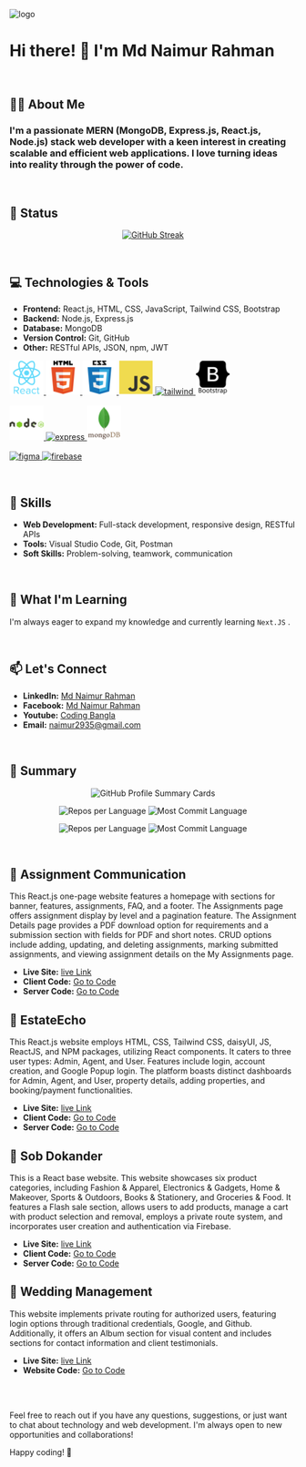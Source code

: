 ![logo](https://github.com/naimur8606/naimur8606/blob/main/Images/git%20cover.png?raw=true)

<h1>Hi there! 👋 I'm Md Naimur Rahman</h1>
<br>

## 🧑‍💻 About Me


<h3>
I'm a passionate MERN (MongoDB, Express.js, React.js, Node.js) stack web developer with a keen interest in creating scalable and efficient web applications. I love turning ideas into reality through the power of code.
</h3>
<br>

## 🚀 Status 

<p align='center'>
<a href="https://git.io/streak-stats"><img src="https://github-readme-streak-stats.herokuapp.com?user=naimur8606&theme=transparent" alt="GitHub Streak" /></a>
</p>

<br>

## 💻 Technologies & Tools 

- **Frontend:** React.js, HTML, CSS, JavaScript, Tailwind CSS, Bootstrap
- **Backend:** Node.js, Express.js
- **Database:** MongoDB
- **Version Control:** Git, GitHub
- **Other:** RESTful APIs, JSON, npm, JWT
<p align="left"> 
    <a href="https://reactjs.org/" target="_blank" rel="noreferrer"> 
        <img src="https://raw.githubusercontent.com/devicons/devicon/master/icons/react/react-original-wordmark.svg" alt="react" width="60" height="60"/> 
    </a>
    <a href="https://www.w3.org/html/" target="_blank" rel="noreferrer"> 
        <img src="https://raw.githubusercontent.com/devicons/devicon/master/icons/html5/html5-original-wordmark.svg" alt="html5" width="60" height="60"/> 
    </a>
    <a href="https://www.w3schools.com/css/" target="_blank" rel="noreferrer"> 
        <img src="https://raw.githubusercontent.com/devicons/devicon/master/icons/css3/css3-original-wordmark.svg" alt="css3" width="60" height="60"/> 
    </a>
    <a href="https://developer.mozilla.org/en-US/docs/Web/JavaScript" target="_blank" rel="noreferrer"> 
        <img src="https://raw.githubusercontent.com/devicons/devicon/master/icons/javascript/javascript-original.svg" alt="javascript" width="60" height="60"/> 
    </a> 
    <a href="https://tailwindcss.com/" target="_blank" rel="noreferrer"> 
        <img src="https://www.vectorlogo.zone/logos/tailwindcss/tailwindcss-icon.svg" alt="tailwind" width="60" height="60"/> 
    </a>
    <a href="https://getbootstrap.com" target="_blank" rel="noreferrer"> 
        <img src="https://raw.githubusercontent.com/devicons/devicon/master/icons/bootstrap/bootstrap-plain-wordmark.svg" alt="bootstrap" width="60" height="60"/> 
    </a> <br> <br>
    <a href="https://nodejs.org" target="_blank" rel="noreferrer"> 
        <img src="https://raw.githubusercontent.com/devicons/devicon/master/icons/nodejs/nodejs-original-wordmark.svg" alt="nodejs" width="60" height="60"/> 
    </a>
    <a href="https://expressjs.com" target="_blank" rel="noreferrer"> 
        <img src="https://github.com/naimur8606/naimur8606/blob/main/Images/expressjs_logo.png?raw=true" alt="express" width="70" height="60"/> 
    </a>  
    <a href="https://www.mongodb.com/" target="_blank" rel="noreferrer"> 
        <img src="https://raw.githubusercontent.com/devicons/devicon/master/icons/mongodb/mongodb-original-wordmark.svg" alt="mongodb" width="60" height="60"/> 
    </a> <br> <br>
    <a href="https://www.figma.com/" target="_blank" rel="noreferrer"> 
        <img src="https://www.vectorlogo.zone/logos/figma/figma-icon.svg" alt="figma" width="60" height="60"/> 
    </a> 
    <a href="https://firebase.google.com/" target="_blank" rel="noreferrer"> 
        <img src="https://www.vectorlogo.zone/logos/firebase/firebase-icon.svg" alt="firebase" width="60" height="60"/> 
    </a>   
</p>

<!-- ## 🚀 What I'm Currently Working On

I'm currently working on [project name], where I'm [brief description of your current project]. I'm excited about [mention any challenges or interesting aspects of your project]. -->
<br>

## 🔧 Skills

- **Web Development:** Full-stack development, responsive design, RESTful APIs
- **Tools:** Visual Studio Code, Git, Postman
- **Soft Skills:** Problem-solving, teamwork, communication

<br>

## 🌱 What I'm Learning

I'm always eager to expand my knowledge and currently learning `Next.JS` .

<br>

## 📫 Let's Connect

- **LinkedIn:** [Md Naimur Rahman](https://www.linkedin.com/in/naimur2935/)
- **Facebook:** [Md Naimur Rahman](https://www.facebook.com/mdnaimurrahman8606/)
- **Youtube:** [Coding Bangla](http://www.youtube.com/@codingbangla1)
- **Email:** naimur2935@gmail.com

<br>

## 🚀 Summary 


<p align="center">
  <img src="http://github-profile-summary-cards.vercel.app/api/cards/profile-details?username=naimur8606&theme=transparent" alt="GitHub Profile Summary Cards">
</p>

<p align="center">
  <img src="http://github-profile-summary-cards.vercel.app/api/cards/repos-per-language?username=naimur8606&theme=transparent" alt="Repos per Language">
  <img src="http://github-profile-summary-cards.vercel.app/api/cards/most-commit-language?username=naimur8606&theme=transparent" alt="Most Commit Language">
</p>

<p align="center">
  <img src="http://github-profile-summary-cards.vercel.app/api/cards/productive-time?username=naimur8606&theme=transparent&utcOffset=8" alt="Repos per Language">
  <img src="http://github-profile-summary-cards.vercel.app/api/cards/stats?username=naimur8606&theme=transparent" alt="Most Commit Language">
</p>

<br>

## 🚀 Assignment Communication

This React.js one-page website features a homepage with sections for banner, features, assignments, FAQ, and a footer. The Assignments page offers assignment display by level and a pagination feature. The Assignment Details page provides a PDF download option for requirements and a submission section with fields for PDF and short notes. CRUD options include adding, updating, and deleting assignments, marking submitted assignments, and viewing assignment details on the My Assignments page.

- **Live Site:** [live Link](https://assignmentcommunication.web.app/)
- **Client Code:** [Go to Code](https://github.com/naimur8606/Assignment-Publications-client-site)
- **Server Code:** [Go to Code](https://github.com/naimur8606/Assignment-Publications-server-site)


## 🚀 EstateEcho

This React.js website employs HTML, CSS, Tailwind CSS, daisyUI, JS, ReactJS, and NPM packages, utilizing React components. It caters to three user types: Admin, Agent, and User. Features include login, account creation, and Google Popup login. The platform boasts distinct dashboards for Admin, Agent, and User, property details, adding properties, and booking/payment functionalities.

- **Live Site:** [live Link](https://estate-echo.web.app/)
- **Client Code:** [Go to Code](https://github.com/naimur8606/EstateEcho-Realestate-client-site)
- **Server Code:** [Go to Code](https://github.com/naimur8606/EstateEcho-Realestate-server-site)

## 🚀 Sob Dokander

This is a React base website. This website showcases six product categories, including Fashion & Apparel, Electronics & Gadgets, Home & Makeover, Sports & Outdoors, Books & Stationery, and Groceries & Food. It features a Flash sale section, allows users to add products, manage a cart with product selection and removal, employs a private route system, and incorporates user creation and authentication via Firebase.

- **Live Site:** [live Link](https://sobdokander.web.app/)
- **Client Code:** [Go to Code](https://github.com/naimur8606/E-Commerce-web1-client)
- **Server Code:** [Go to Code](https://github.com/naimur8606/E-Commerce-web1-server)

## 🚀 Wedding Management

This website implements private routing for authorized users, featuring login options through traditional credentials, Google, and Github. Additionally, it offers an Album section for visual content and includes sections for contact information and client testimonials.

- **Live Site:** [live Link](https://wedding-management-cb140.web.app/)
- **Website Code:** [Go to Code](https://github.com/naimur8606/Event-Management)

<br><br>

Feel free to reach out if you have any questions, suggestions, or just want to chat about technology and web development. I'm always open to new opportunities and collaborations!

Happy coding! 🚀
